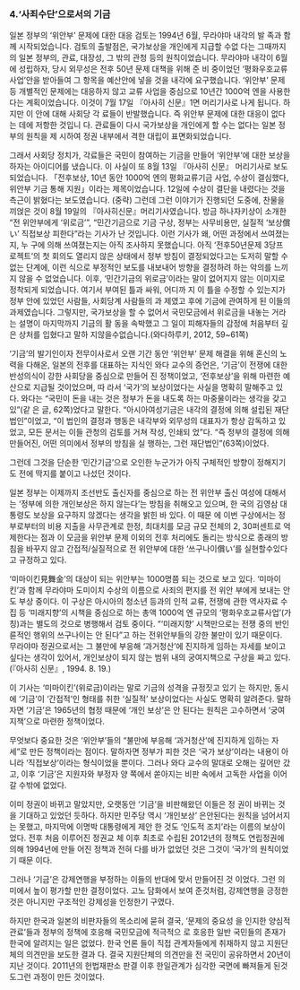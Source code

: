### 4.‘사죄수단’으로서의 기금

일본 정부의 ‘위안부’ 문제에 대한 대응 검토는 1994년 6월, 무라야마 내각의 발 족과 함께 시작되었습니다. 검토의 출발점은, 국가보상을 개인에게 지급할 수없 다는 그때까지의 일본 정부의, 관료, 대장성, 그 밖의 관청 등의 원칙이었습니다. 무라야마 내각이 6월에 성립하자, 당시 외무성은 전후 50년 문제 대책을 위해 준 비 중이었던 ‘평화우호교류사업’안을 받아들여 그 항목을 예산안에 넣을 것을 내각에 요구했습니다. ‘위안부’ 문제 등 개별적인 문제에는 대응하지 않고 교류 사업을 중심으로 10년간 1000억 엔을 사용한다는 계획이었습니다. 이것이 7월 17일 『아사히 신문』1면 머리기사로 나게 됩니다. 하지만 이 안에 대해 사회당 각 료들이 반발했습니다. 즉 위안부 문제에 대한 대응이 없다는 데에 저항한 것입니 다. 관료들이 다시 국가보상을 개인에게 할 수는 없다는 일본 정부의 원칙을 제 시하여 정권 내부에서 격한 대립이 표면화되었습니다.

그래서 사회당 정치가, 각료들은 국민이 참여하는 기금을 만들어 ‘위안부’에 대한 보상을 하자는 아이디어를 냈습니다. 이 사실이 또 8월 13일 『아사히 신문』 머리기사로 보도되었습니다. 「전후보상, 10년 동안 1000억 엔의 평화교류기금 사업, 수상이 결심했다, 위안부 기금 통해 지원」이라는 제목이었습니다. 12일에 수상이 결단을 내렸다는 것을 측근이 밝혔다는 보도였습니다. (중략) 그런데 그런 이야기가 진행되던 도중에, 찬물을 끼얹은 것이 8월 19일의 『아사히신문』머리기사였습니다. 방금 하나자키상이 소개한 “전 위안부에게 ‘위로금’”, “민간기금으로 기금 구상, 정부는 사무비용만, 실질적 ‘보상償い’ 직접보상 피한다”라는 기사가 난 것입니다. 이런 기사가 왜, 어떤 과정에서 쓰여졌는지, 누 구에 의해 쓰여졌는지는 아직 조사하지 못했습니다. 아직 ‘전후50년문제 3당프 로젝트’의 첫 회의도 열리지 않은 상태에서 정부 방침이 결정되었다고는 도저히 말할 수 없는 단계에, 이런 식으로 부정적인 보도를 내보내어 방향을 결정하려 하는 악의를 느끼지 않을 수 없었습니다. 이후, ‘민간기금의 위로금’이라는 말이 없어지지 않는 이미지로 정착되게 되었습니다. 여기서 부여된 틀과 싸워, 어디까 지 이 틀을 수정할 수 있는지가 정부 안에 있었던 사람들, 사회당계 사람들의 과 제였고 후에 기금에 관여하게 된 이들의 과제였습니다. 그렇지만, 국가보상을 할 수 없어서 국민모금에서 위로금을 내놓는 거라는 설명이 마지막까지 기금의 활 동을 속박했고 그 일이 피해자들의 감정에 처음부터 깊은 상처를 입혔다고 말하 지않을수없습니다.(와다하루키, 2012, 59~61쪽)

‘기금’의 발기인이자 전무이사로서 오랜 기간 동안 ‘위안부’ 문제 해결을 위해 혼신의 노력을 다해온, 일본의 전후를 대표하는 지식인 와다 교수의 증언은, ‘기금’이 전쟁에 대한 반성의식이 강한 사회당을 중심으로 만들어 진 정책이었고, ‘전후보상’을 위해 마련한 예산으로 지급될 것이었으며, 따 라서 ‘국가’의 보상이었다는 사실을 명확히 말해주고 있다. 와다는 “국민이 돈을 내는 것은 정부가 돈을 내도록 하는 마중물이라는 생각을 갖고 있”(같 은 글, 62쪽)었다고 말한다. “아시아여성기금은 내각의 결정에 의해 설립된 재단법인”이었고, “이 법인의 결정과 행동은 내각부와 외무성의 대표자가 항상 감독하고 있었고, 모든 문서는 이들 관청의 검토를 거쳐 작성, 인쇄되 었”다. “즉 정부의 결정에 의해 만들어진, 어떤 의미에서 정부의 방침을 실 행하는, 그런 재단법인”(63쪽)이었다.

그런데 그것을 단순한 ‘민간기금’으로 오인한 누군가가 아직 구체적인 방향이 정해지기도 전에 딱지를 붙이고 나섰던 것이다.

일본 정부는 이제까지 조선반도 출신자를 중심으로 하는 전 위안부 출신 여성에 대해서는 ‘정부에 의한 개인보상은 하지 않는다’는 방침을 취해오고 있으며, 한 국의 김영삼 대통령도 보상을 요구하지 않겠다는 생각을 밝힌 바 있다. 이 때문 에 이번 구상에서는 정부로부터의 비용 지출을 사무관계로 한정, 최대치를 모금 규모 전체의 2, 30퍼센트로 억제한다는 점과 이 모금을 위안부 문제 이외의 전후 처리에도 돌리는 방식으로 종래의 방침을 바꾸지 않고 간접적/실질적으로 전
위안부에 대한 ‘쓰구나이償い’를 실현할수있다고 규정하고 있다.

‘미마이킨見舞金’의 대상이 되는 위안부는 1000명쯤 되는 것으로 보고 있다. ‘미마이킨’과 함께 무라야마 도미이치 수상의 이름으로 사죄의 편지를 전 위안 부에게 보내는 안도 부상 중이다. 이 구상은 아시아의 청소년 등과의 인적 교류, 전쟁에 관한 역사자료 수집 등 ‘미래지향’의 시책을 중심으로 하는 총액 1000억 엔 규모의 ‘평화우호교류사업’(가칭)과는 별도의 것으로 병행해서 검토 중이다. “‘미래지향’ 시책만으로는 전쟁 중의 반인륜적인 행위의 쓰구나이는 안 된다”고 하는 전위안부들의 강한 불만이 있기 때문이다. 무라야마 정권으로서는 그 불만에 부응해 ‘과거청산’에 진지하게 임하는 자세를 보이고 싶다는 생각이 있어서, 개인보상이 되지 않는 범위 내의 궁여지책으로 구상을 짜고 있다.(『아사히 신문』, 1994. 8. 19.)

이 기사는 ‘미마이킨’(위로금)이라는 말로 기금의 성격을 규정짓고 있기 는 하지만, 동시에 ‘기금’이 ‘간접적’인 형태를 취한 ‘실질적’ 보상이었다는 사실도 명확히 알려준다. 말하자면 ‘기금’은 1965년의 협정 때문에 ‘개인 보상’은 안 된다는 원칙은 고수하면서 ‘궁여지책’으로 마련한 정책이었다.

무엇보다 중요한 것은 ‘위안부’들의 “불만에 부응해 ‘과거청산’에 진지하게 임하는 자세”로 만든 정책이라는 점이다. 말하자면 정부가 피한 것은 ‘국가 보상’이라는 내용이 아니라 ‘직접보상’이라는 형식이었을 뿐이다. 그러나 와다 교수의 말대로 오해는 깊어만 갔고, 이후 ‘기금’은 지원자와 부정자 양 쪽에서 쏟아지는 비판 속에서 고독한 사업을 이어갈 수밖에 없었다.

이미 정권이 바뀌고 말았지만, 오랫동안 ‘기금’을 비판해왔던 이들은 정 권이 바뀌는 것을 기대하고 있었던 듯하다. 하지만 민주당 역시 ‘개인보상’ 은안된다는 원칙을 넘어서지는 못했고, 마지막에 이명박 대통령에게 제안 한 것도 ‘인도적 조치’라는 이름의 보상이었다. 전후 처음 이루어진 정권교 체 이후 최초로 수립된 2012년의 정책도 연립정권에 의해 1994년에 만들 어진 정책과 전혀 다를 바가 없었던 것은 그것이 ‘국가’의 원칙이었기 때문 이다.

그러나 ‘기금’은 강제연행을 부정하는 이들의 반대에 맞서 만들어진 것 이었다. 그런 의미에서 높이 평가할 만한 결정이었다. 고노 담화에서 보여 준것처럼, 강제연행을 긍정한 것은 아니지만 구조적인 강제성을 인정한기 구였다.

하지만 한국과 일본의 비판자들의 목소리에 묻혀 결국, ‘문제의 중요성 을 인지한 양심적 관료’들과 정부의 정책에 호응해 국민모금에 적극적으 로 호응한 일반 국민들의 존재가 한국에 알려지는 일은 없었다. 한국 언론 들이 직접 관계자들에게 취재하지 않고 지원단체의 의견만을 보도한 결과 다. 결국 지원단체의 의견만을 전 국민이 공유하면서 20년이 지난 것이다. 2011년의 헌법재판소 판결 이후 한일관계가 심각한 국면에 빠져들게 된것 도그런 과정이 만든 것이었다.